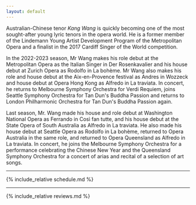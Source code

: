 ```yaml
---
layout: default
---
```


Australian-Chinese tenor *Kang Wang* is quickly becoming one of the most sought-after young lyric tenors in the opera world. He is a former member of the Lindemann Young Artist Development Program of the Metropolitan Opera and a finalist in the 2017 Cardiff Singer of the World competition.

In the 2022-2023 season, Mr Wang makes his role debut at the Metropolitan Opera as the Italian Singer in Der Rosenkavalier and his house debut at Zurich Opera as Rodolfo in La bohème. Mr Wang also makes his role and house debut at the Aix-en-Provence festival as Andres in Wozzeck and house debut at Opera Hong Kong as Alfredo in La traviata. In concert, he returns to Melbourne Symphony Orchestra for Verdi Requiem, joins Seattle Symphony Orchestra for Tan Dun's Buddha Passion and returns to London Philharmonic Orchestra for Tan Dun's Buddha Passion again. 

Last season, Mr. Wang made his house and role debut at Washington National Opera as Ferrando in Così fan tutte, and his house debut at the State Opera of South Australia as Alfredo in La traviata. He also made his house debut at Seattle Opera as Rodolfo in La bohème, returned to Opera Australia in the same role, and returned to Opera Queensland as Alfredo in La traviata. In concert, he joins the Melbourne Symphony Orchestra for a performance celebrating the Chinese New Year and the Queensland Symphony Orchestra for a concert of arias and recital of a selection of art songs. 

<hr>

{% include_relative schedule.md %}

<hr>

{% include_relative reviews.md %}
